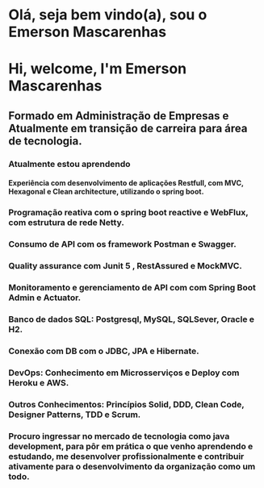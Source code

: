 #         Olá, seja bem vindo(a), sou o Emerson Mascarenhas   
#              Hi, welcome, I'm Emerson Mascarenhas


##           Formado em Administração de Empresas e Atualmente em transição de carreira para área de tecnologia.

   

 ### Atualmente estou aprendendo
#### Experiência com desenvolvimento de aplicações Restfull, com MVC, Hexagonal e Clean architecture, utilizando o spring boot. 
### Programação reativa com o spring boot reactive e WebFlux, com estrutura de rede Netty.
### Consumo de API com os framework Postman e Swagger. 
### Quality assurance com Junit 5 , RestAssured e MockMVC. 
### Monitoramento e gerenciamento de API com com Spring Boot Admin e Actuator. 
### Banco de dados SQL: Postgresql, MySQL, SQLSever, Oracle e H2. 
### Conexão com DB com o JDBC, JPA e Hibernate. 
### DevOps:  Conhecimento em Microsserviços e Deploy com Heroku e AWS.
### Outros Conhecimentos: Princípios Solid, DDD, Clean Code, Designer Patterns, TDD e Scrum.

### Procuro ingressar no mercado de tecnologia como java development, para pôr em prática o que venho aprendendo e estudando, me desenvolver profissionalmente e contribuir ativamente para o desenvolvimento da organização como um todo.

<!--
**esmascarenhas/esmascarenhas** is a ✨ _special_ ✨ repository because its `README.md` (this file) appears on your GitHub profile.

Here are some ideas to get you started:

- 🔭 I’m currently working on ...
- 🌱 I’m currently learning ...
- 👯 I’m looking to collaborate on ...
- 🤔 I’m looking for help with ...
- 💬 Ask me about ...
- 📫 How to reach me: ...
- 😄 Pronouns: ...
- ⚡ Fun fact: ...
-->
